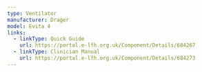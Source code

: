 ```yaml
---
type: Ventilator
manufacturer: Drager
model: Evita 4
links:
  - linkType: Quick Guide
    url: https://portal.e-lfh.org.uk/Component/Details/684267
  - linkType: Clinician Manual
    url: https://portal.e-lfh.org.uk/Component/Details/684273
---
```


